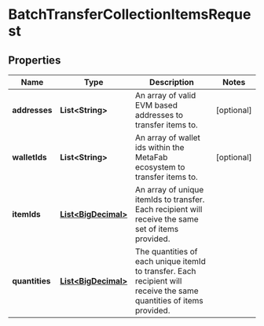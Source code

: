 

# BatchTransferCollectionItemsRequest

## Properties

Name | Type | Description | Notes
------------ | ------------- | ------------- | -------------
**addresses** | **List&lt;String&gt;** | An array of valid EVM based addresses to transfer items to. |  [optional]
**walletIds** | **List&lt;String&gt;** | An array of wallet ids within the MetaFab ecosystem to transfer items to. |  [optional]
**itemIds** | [**List&lt;BigDecimal&gt;**](BigDecimal.md) | An array of unique itemIds to transfer. Each recipient will receive the same set of items provided. | 
**quantities** | [**List&lt;BigDecimal&gt;**](BigDecimal.md) | The quantities of each unique itemId to transfer. Each recipient will receive the same quantities of items provided. | 




